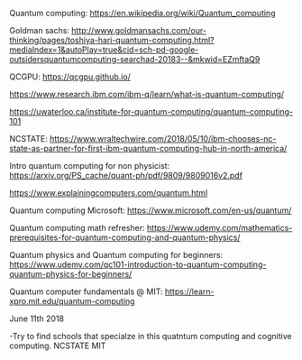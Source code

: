 
Quantum computing: https://en.wikipedia.org/wiki/Quantum_computing

Goldman sachs: http://www.goldmansachs.com/our-thinking/pages/toshiya-hari-quantum-computing.html?mediaIndex=1&autoPlay=true&cid=sch-pd-google-outsidersquantumcomputing-searchad-20183--&mkwid=EZmftaQ9

QCGPU: https://qcgpu.github.io/

https://www.research.ibm.com/ibm-q/learn/what-is-quantum-computing/

https://uwaterloo.ca/institute-for-quantum-computing/quantum-computing-101

NCSTATE: https://www.wraltechwire.com/2018/05/10/ibm-chooses-nc-state-as-partner-for-first-ibm-quantum-computing-hub-in-north-america/

Intro quantum computing for non physicist: https://arxiv.org/PS_cache/quant-ph/pdf/9809/9809016v2.pdf

https://www.explainingcomputers.com/quantum.html

Quantum computing Microsoft: https://www.microsoft.com/en-us/quantum/

Quantum computing math refresher: https://www.udemy.com/mathematics-prerequisites-for-quantum-computing-and-quantum-physics/

Quantum physics and Quantum computing for beginners: https://www.udemy.com/qc101-introduction-to-quantum-computing-quantum-physics-for-beginners/

Quantum computer fundamentals @ MIT: https://learn-xpro.mit.edu/quantum-computing

June 11th 2018

-Try to find schools that specialze in this quatntum computing and cognitive computing.
NCSTATE
MIT
 
